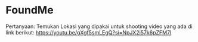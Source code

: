 # FoundMe
Pertanyaan:
Temukan Lokasi yang dipakai untuk shooting video yang ada di link berikut:
https://youtu.be/gXgf5smLEgQ?si=NpJX2i57k6pZFM7l


